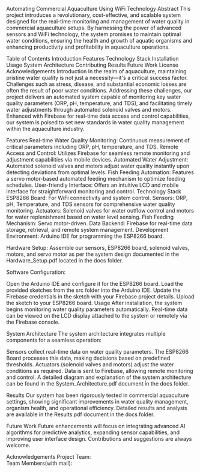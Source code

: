 Automating Commercial Aquaculture Using WiFi Technology
Abstract
This project introduces a revolutionary, cost-effective, and scalable system designed for the real-time monitoring and management of water quality in commercial aquaculture setups. By harnessing the power of advanced sensors and WiFi technology, the system promises to maintain optimal water conditions, ensuring the health and growth of aquatic organisms and enhancing productivity and profitability in aquaculture operations.

Table of Contents
Introduction
Features
Technology Stack
Installation
Usage
System Architecture
Contributing
Results
Future Work
License
Acknowledgements
Introduction
In the realm of aquaculture, maintaining pristine water quality is not just a necessity—it's a critical success factor. Challenges such as stress, disease, and substantial economic losses are often the result of poor water conditions. Addressing these challenges, our project delivers an automated system capable of monitoring key water quality parameters (ORP, pH, temperature, and TDS), and facilitating timely water adjustments through automated solenoid valves and motors. Enhanced with Firebase for real-time data access and control capabilities, our system is poised to set new standards in water quality management within the aquaculture industry.

Features
Real-time Water Quality Monitoring: Continuous measurement of critical parameters including ORP, pH, temperature, and TDS.
Remote Access and Control: Utilizes Firebase for seamless remote monitoring and adjustment capabilities via mobile devices.
Automated Water Adjustment: Automated solenoid valves and motors adjust water quality instantly upon detecting deviations from optimal levels.
Fish Feeding Automation: Features a servo motor-based automated feeding mechanism to optimize feeding schedules.
User-friendly Interface: Offers an intuitive LCD and mobile interface for straightforward monitoring and control.
Technology Stack
ESP8266 Board: For WiFi connectivity and system control.
Sensors: ORP, pH, Temperature, and TDS sensors for comprehensive water quality monitoring.
Actuators: Solenoid valves for water outflow control and motors for water replenishment based on water level sensing.
Fish Feeding Mechanism: Servo motor-driven.
Data Backend: Firebase for real-time data storage, retrieval, and remote system management.
Development Environment: Arduino IDE for programming the ESP8266 board.
 
Hardware Setup:
Assemble our sensors, ESP8266 board, solenoid valves, motors, and servo motor as per the system design documented in the Hardware_Setup.pdf located in the docs folder.

Software Configuration:

Open the Arduino IDE and configure it for the ESP8266 board.
Load the provided sketches from the src folder into the Arduino IDE.
Update the Firebase credentials in the sketch with your Firebase project details.
Upload the sketch to your ESP8266 board.
Usage
After installation, the system begins monitoring water quality parameters automatically. Real-time data can be viewed on the LCD display attached to the system or remotely via the Firebase console.
 

System Architecture
The system architecture integrates multiple components for a seamless operation:
 
Sensors collect real-time data on water quality parameters.
The ESP8266 Board processes this data, making decisions based on predefined thresholds.
Actuators (solenoid valves and motors) adjust the water conditions as required.
Data is sent to Firebase, allowing remote monitoring and control.
A detailed diagram and explanation of the system architecture can be found in the System_Architecture.pdf document in the docs folder.

 

Results
Our system has been rigorously tested in commercial aquaculture settings, showing significant improvements in water quality management, organism health, and operational efficiency. Detailed results and analysis are available in the Results.pdf document in the docs folder.

Future Work
Future enhancements will focus on integrating advanced AI algorithms for predictive analytics, expanding sensor capabilities, and improving user interface design. Contributions and suggestions are always welcome.

Acknowledgements
Project Team:  
Team Members(with mail):

 

